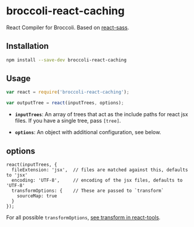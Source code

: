 # broccoli-react-caching

React Compiler for Broccoli. Based on [react-sass](https://github.com/joliss/broccoli-sass).

## Installation

```bash
npm install --save-dev broccoli-react-caching
```

## Usage

```js
var react = require('broccoli-react-caching');

var outputTree = react(inputTrees, options);
```

* **`inputTrees`**: An array of trees that act as the include paths for
  react jsx files. If you have a single tree, pass `[tree]`.

* **`options`**: An object with additional configuration, see below.

## options

```
react(inputTrees, {
  fileExtension: 'jsx',  // files are matched against this, defaults to 'jsx'
  encoding: 'UTF-8',     // encoding of the jsx files, defaults to 'UTF-8'
  transformOptions: {    // These are passed to `transform`
    sourceMap: true
  }
});
```

For all possible `transformOptions`, [see transform in react-tools](https://www.npmjs.com/package/react-tools#transform-inputstring-options).
